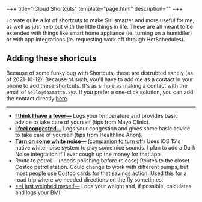 +++
title="iCloud Shortcuts"
template="page.html"
description=""
+++

I create quite a lot of shortcuts to make Siri smarter and more useful for me, as well as just help out with the little things in life. These are all meant to be extended with things like smart home appliance (ie. turning on a humidifer) or with app integrations (ie. requesting work off through HotSchedules). 

## Adding these shortcuts
Because of some funky bug with Shortcuts, these are distrubted sanely (as of 2021-10-12). Because of such, you'll have to add me as a contact in your phone to add these shortcuts. It's as simple as making a contact with the email of `hello@doamatto.xyz`. If you prefer a one-click solution, you can add the contact directly [here](/icloud-shortcuts/vcard.vcf).

---

- [**I think I have a fever&mdash;**](/icloud-shortcuts/fever-qa.shortcut) Logs your temperature and provides basic advice to take care of yourself (tips from Mayo Clinic). 
- [**I feel congested&mdash;**](/icloud-shortcuts/congestion-qa.shortcut) Logs your congestion and gives some basic advice to take care of yourself (tips from Healthline Anon).
- [**Turn on some white noise&mdash;**](/icloud-shortcuts/whitenoise-on.shortcut) ([companion to turn off](/icloud-shortcuts/whitenoise-off.shortcut)) Uses iOS 15's native white noise system to play some nice sounds. I plan to add a Dark Noise integration if I ever cough up the money for that app
- Route to petrol&mdash; (needs polishing before release) Routes to the closet Costco petrol station. Could change to work with different pumps, but most people use Costco cards for that savings action. Used this for a road trip where we needed directions on the fly sometimes.
- [**I just weighed myself&mdash;](/icloud-shortcuts/weight-log.shortcut) Logs your weight and, if possible, calculates and logs your BMI.

